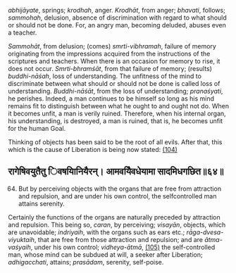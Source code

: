 *abhijāyate*, springs; *krodhah*, anger. *Krodhāt*, from anger; *bhavati*, follows; *sammohah*, delusion, absence of discrimination with regard to what should or should not be done. For, an angry man, becoming deluded, abuses even a teacher.

*Sammohāt*, from delusion; (comes) *smrti-vibhramah*, failure of memory originating from the impressions acquired from the instructions of the scriptures and teachers. When there is an occasion for memory to rise, it does not occur. *Smrti-bhramśāt*, from that failure of memory; (results) *buddhi-nāśah*, loss of understanding. The unfitness of the mind to discriminate between what should or should not be done is called loss of understanding. *Buddhi-nāśāt*, from the loss of understanding; *pranaśyati*, he perishes. Indeed, a man continues to be himself so long as his mind remains fit to distinguish between what he ought to and ought not do. When it becomes unfit, a man is verily ruined. Therefore, when his internal organ, his understanding, is destroyed, a man is ruined, that is, he becomes unfit for the human Goal.

Thinking of objects has been said to be the root of all evils. After that, this which is the cause of Liberation is being now stated: [\(104\)](#page--1-0)

## रागेषिवयुतैतु िवषयािनियैरन्। आमवयैिवधेयामा सादमिधगछित॥६४॥

64. But by perceiving objects with the organs that are free from attraction and repulsion, and are under his own control, the selfcontrolled man attains serenity.

Certainly the functions of the organs are naturally preceded by attraction and repulsion. This being so, *caran*, by perceiving; *visayān*, objects, which are unavoidable; *indriyaih*, with the organs such as ears etc.; *rāga-dvesa-viyuktaih*, that are free from those attraction and repulsion; and are *ātma-vaśyaih*, under his own control; *vidheya-ātmā*, [\(105\)](#page--1-1) the self-controlled man, whose mind can be subdued at will, a seeker after Liberation; *adhigacchati*, attains; *prasādam*, serenity, self-poise.
